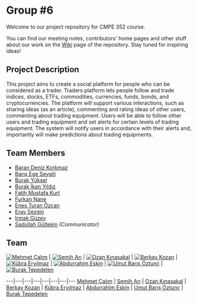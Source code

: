 # Group #6

Welcome to our project repository for CMPE 352 course.

You can find our meeting notes, contributors' home pages and other stuff about our work on the [Wiki](https://github.com/bounswe/bounswe2019group6/wiki) page of the repository.
Stay tuned for inspiring ideas!

## Project Description
This project aims to create a social platform for people who can be considered as a trader. Traders platform lets people follow and trade indices, stocks, ETFs, commodities, currencies, funds, bonds, and cryptocurrencies. The platform will support various interactions, such as sharing ideas (as an article), commenting and rating ideas of other users, commenting about trading equipment.  Users will be able to follow other users and trading equipment and set alerts  for  certain  levels  of  trading  equipment.  The system will notify users in accordance with their alerts and, importantly will make predictions about trading equipments.

## Team Members
   * [Baran Deniz Korkmaz](https://github.com/bounswe/bounswe2019group6/wiki/Baran-Deniz-Korkmaz)
   * [Barış Ege Sevgili](https://github.com/bounswe/bounswe2019group6/wiki/Barış-Ege-Sevgili)
   * [Burak Yüksel](https://github.com/bounswe/bounswe2019group6/wiki/Burak-Y%C3%BCksel)
   * [Burak İkan Yıldız](https://github.com/bounswe/bounswe2019group6/wiki/Burak-%C4%B0kan-Y%C4%B1ld%C4%B1z)
   * [Fatih Mustafa Kurt](https://github.com/bounswe/bounswe2019group6/wiki/Fatih-Mustafa-Kurt)
   * [Furkan Nane](https://github.com/bounswe/bounswe2019group6/wiki/Furkan-Nane)
   * [Enes Turan Özcan](https://github.com/bounswe/bounswe2019group6/wiki/Enes-Ozcan)
   * [Eray Sezgin](https://github.com/bounswe/bounswe2019group6/wiki/Eray-Sezgin)
   * [Irmak Güzey](https://github.com/bounswe/bounswe2019group6/wiki/Irmak-G%C3%BCzey)
   * [Sadullah Gültekin](https://github.com/bounswe/bounswe2019group6/wiki/Sadullah-G%C3%BCltekin) _(Communicator)_

## Team

[![Mehmet Çalım](https://avatars3.githubusercontent.com/u/25671417?s=400&v=4)](https://github.com/bounswe/bounswe2018group8/wiki/Mehmet-Çalım) | 
[![Semih Arı](https://avatars0.githubusercontent.com/u/36154366?s=400&v=4)](https://github.com/bounswe/bounswe2018group8/wiki/Semih-Ar%C4%B1) | 
[![Ozan Kınasakal](https://avatars3.githubusercontent.com/u/24544546?s=400&v=4)](https://github.com/bounswe/bounswe2018group8/wiki/Ozan-Kınasakal) | 
[![Berkay Kozan](https://avatars2.githubusercontent.com/u/25721646?s=400&v=4)](https://github.com/leblebi1) | 
[![Kübra Eryılmaz](https://avatars3.githubusercontent.com/u/34382537?s=400&v=4)](https://github.com/bounswe/bounswe2018group8/wiki/K%C3%BCbra-Ery%C4%B1lmaz) | 
[![Abdurrahim Eskin](https://avatars1.githubusercontent.com/u/35101427?s=400&v=4)](https://github.com/bounswe/bounswe2018group8/wiki/Abdurrahim-ESK%C4%B0N)  | 
[![Umut Barış Öztunç](https://avatars3.githubusercontent.com/u/32958854?s=400&v=4)](https://github.com/umutoztunc) | 
[![Burak Tepedelen](https://avatars2.githubusercontent.com/u/12123441?s=400&v=4)](https://github.com/burak-tepedelen)

---|---|---|---|---|---|---|---
[Mehmet Çalım](https://github.com/bounswe/bounswe2018group8/wiki/Mehmet-Çalım) | 
[Semih Arı](https://github.com/bounswe/bounswe2018group8/wiki/Semih-Ar%C4%B1) | 
[Ozan Kınasakal](https://github.com/bounswe/bounswe2018group8/wiki/Ozan-Kınasakal) | 
[Berkay Kozan](https://github.com/leblebi1) | 
[Kübra Eryılmaz](https://github.com/bounswe/bounswe2018group8/wiki/K%C3%BCbra-Ery%C4%B1lmaz) | 
[Abdurrahim Eskin](https://github.com/bounswe/bounswe2018group8/wiki/Abdurrahim-ESK%C4%B0N) | 
[Umut Barış Öztunç](https://github.com/bounswe/bounswe2018group8/wiki/Umut-Bar%C4%B1%C5%9F-%C3%96ztun%C3%A7) | 
[Burak Tepedelen](https://github.com/bounswe/bounswe2018group8/wiki/)

